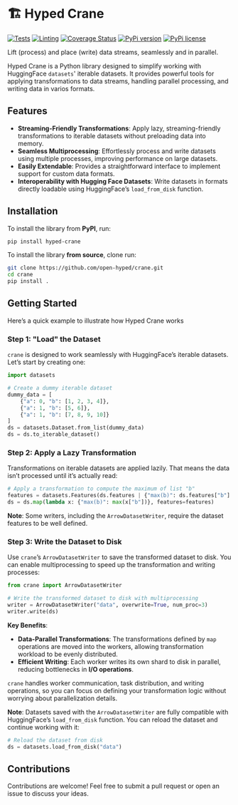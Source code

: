 # 🏗️ Hyped Crane


[![Tests](https://github.com/open-hyped/crane/actions/workflows/tests.yml/badge.svg?branch=main)](https://github.com/open-hyped/crane/actions/workflows/tests.yml)
[![Linting](https://github.com/open-hyped/crane/actions/workflows/linting.yml/badge.svg?branch=main)](https://github.com/open-hyped/crane/actions/workflows/linting.yml)
[![Coverage Status](https://coveralls.io/repos/github/open-hyped/crane/badge.svg?branch=main)](https://coveralls.io/github/open-hyped/crane?branch=main)
[![PyPi version](https://badgen.net/pypi/v/hyped-crane/)](https://pypi.org/project/hyped-crane)
[![PyPi license](https://badgen.net/pypi/license/hyped-crane/)](https://pypi.org/project/hyped-crane/)

Lift (process) and place (write) data streams, seamlessly and in parallel.

Hyped Crane is a Python library designed to simplify working with HuggingFace `datasets`' iterable datasets. It provides powerful tools for applying transformations to data streams, handling parallel processing, and writing data in varios formats.


## Features

- **Streaming-Friendly Transformations**: Apply lazy, streaming-friendly transformations to iterable datasets without preloading data into memory.
- **Seamless Multiprocessing**: Effortlessly process and write datasets using multiple processes, improving performance on large datasets.
- **Easily Extendable**: Provides a straightforward interface to implement support for custom data formats.
- **Interoperability with Hugging Face Datasets**: Write datasets in formats directly loadable using HuggingFace’s `load_from_disk` function.

## Installation

To install the library from **PyPI**, run:

```bash
pip install hyped-crane
```

To install the library **from source**, clone run:

```bash
git clone https://github.com/open-hyped/crane.git
cd crane
pip install .
```

## Getting Started

Here’s a quick example to illustrate how Hyped Crane works

### Step 1: "Load" the Dataset

`crane` is designed to work seamlessly with HuggingFace’s iterable datasets. Let’s start by creating one:

```python
import datasets

# Create a dummy iterable dataset
dummy_data = [
    {"a": 0, "b": [1, 2, 3, 4]},
    {"a": 1, "b": [5, 6]},
    {"a": 1, "b": [7, 8, 9, 10]}
]
ds = datasets.Dataset.from_list(dummy_data)
ds = ds.to_iterable_dataset()
```

### Step 2: Apply a Lazy Transformation

Transformations on iterable datasets are applied lazily. That means the data isn’t processed until it’s actually read:

```python
# Apply a transformation to compute the maximum of list "b"
features = datasets.Features(ds.features | {"max(b)": ds.features["b"].feature})
ds = ds.map(lambda x: {"max(b)": max(x["b"])}, features=features)
```

**Note**: Some writers, including the `ArrowDatasetWriter`, require the dataset features to be well defined.

### Step 3: Write the Dataset to Disk

Use `crane`’s `ArrowDatasetWriter` to save the transformed dataset to disk. You can enable multiprocessing to speed up the transformation and writing processes:

```python
from crane import ArrowDatasetWriter

# Write the transformed dataset to disk with multiprocessing
writer = ArrowDatasetWriter("data", overwrite=True, num_proc=3)
writer.write(ds)
```

**Key Benefits**:
- **Data-Parallel Transformations**: The transformations defined by `map` operations are moved into the workers, allowing transformation workload to be evenly distributed.
- **Efficient Writing**: Each worker writes its own shard to disk in parallel, reducing bottlenecks in **I/O operations**.

`crane` handles worker communication, task distribution, and writing operations, so you can focus on defining your transformation logic without worrying about parallelization details.

**Note**: Datasets saved with the `ArrowDatasetWriter` are fully compatible with HuggingFace’s `load_from_disk` function. You can reload the dataset and continue working with it:

```python
# Reload the dataset from disk
ds = datasets.load_from_disk("data")
```


## Contributions

Contributions are welcome! Feel free to submit a pull request or open an issue to discuss your ideas.